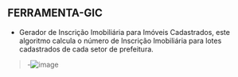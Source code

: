 ## FERRAMENTA-GIC
 - Gerador de Inscrição Imobiliária para Imóveis Cadastrados, este algoritmo calcula o número de Inscrição Imobiliária para lotes cadastrados de cada setor de prefeitura. 

>-![image](https://user-images.githubusercontent.com/44266503/115323527-b1633a00-a15e-11eb-8ca1-6b88a13c43fe.png)
 
